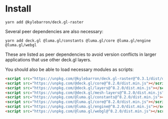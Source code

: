 # Install

```
yarn add @kylebarron/deck.gl-raster
```

Several peer dependencies are also necessary:

```
yarn add deck.gl @luma.gl/constants @luma.gl/core @luma.gl/engine @luma.gl/webgl
```

These are listed as peer dependencies to avoid version conflicts in larger
applications that use other deck.gl layers.

You should also be able to load necessary modules as scripts:

```html
<script src="https://unpkg.com/@kylebarron/deck.gl-raster@^0.3.1/dist/dist.min.js"></script>
<script src="https://unpkg.com/@deck.gl/core@^8.2.0/dist.min.js"></script>
<script src="https://unpkg.com/@deck.gl/layers@^8.2.0/dist.min.js"></script>
<script src="https://unpkg.com/@deck.gl/mesh-layers@^8.2.0/dist.min.js"></script>
<script src="https://unpkg.com/@luma.gl/constants@^8.2.0/dist.min.js"></script>
<script src="https://unpkg.com/@luma.gl/core@^8.2.0/dist.min.js"></script>
<script src="https://unpkg.com/@luma.gl/engine@^8.2.0/dist.min.js"></script>
<script src="https://unpkg.com/@luma.gl/webgl@^8.2.0/dist.min.js"></script>
```
